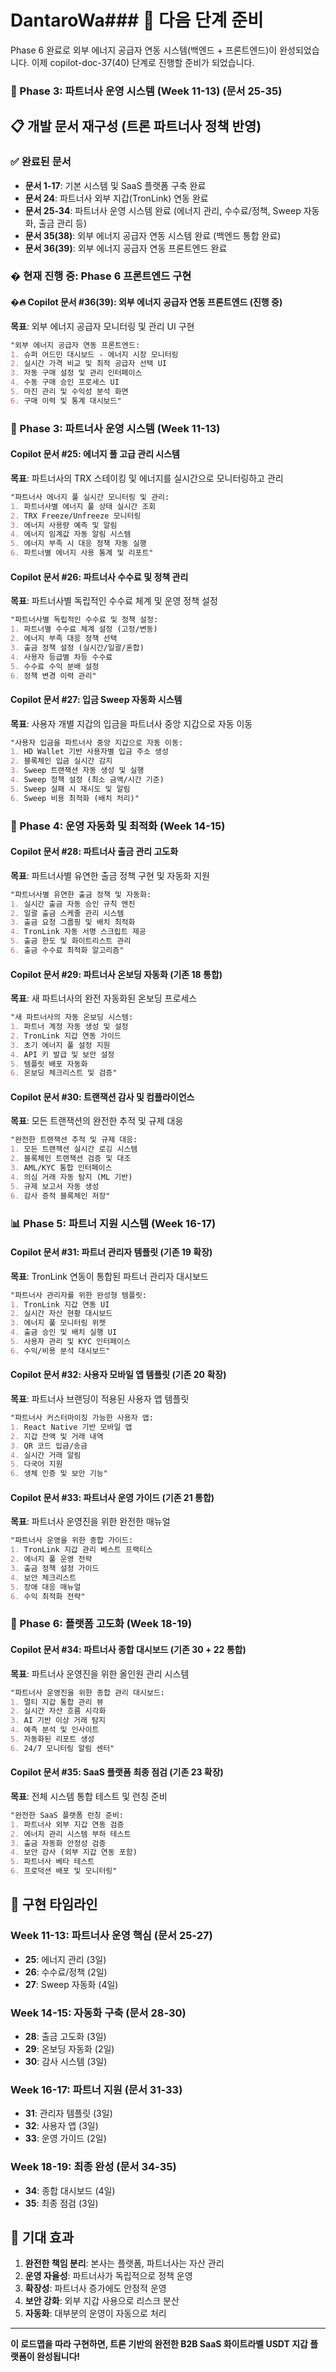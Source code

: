 # DantaroWa### 🎯 다음 단계 준비

Phase 6 완료로 외부 에너지 공급자 연동 시스템(백엔드 + 프론트엔드)이 완성되었습니다. 이제 copilot-doc-37(40) 단계로 진행할 준비가 되었습니다.

### 🔄 Phase 3: 파트너사 운영 시스템 (Week 11-13) (문서 25-35)

## 📋 개발 문서 재구성 (트론 파트너사 정책 반영)

### ✅ 완료된 문서
- **문서 1-17**: 기본 시스템 및 SaaS 플랫폼 구축 완료
- **문서 24**: 파트너사 외부 지갑(TronLink) 연동 완료
- **문서 25-34**: 파트너사 운영 시스템 완료 (에너지 관리, 수수료/정책, Sweep 자동화, 출금 관리 등)
- **문서 35(38)**: 외부 에너지 공급자 연동 시스템 완료 (백엔드 통합 완료)
- **문서 36(39)**: 외부 에너지 공급자 연동 프론트엔드 완료

### � 현재 진행 중: Phase 6 프론트엔드 구현

#### �🔥 Copilot 문서 #36(39): 외부 에너지 공급자 연동 프론트엔드 (진행 중)
**목표**: 외부 에너지 공급자 모니터링 및 관리 UI 구현
```markdown
"외부 에너지 공급자 연동 프론트엔드:
1. 슈퍼 어드민 대시보드 - 에너지 시장 모니터링
2. 실시간 가격 비교 및 최적 공급자 선택 UI
3. 자동 구매 설정 및 관리 인터페이스
4. 수동 구매 승인 프로세스 UI
5. 마진 관리 및 수익성 분석 화면
6. 구매 이력 및 통계 대시보드"
```

### 🔄 Phase 3: 파트너사 운영 시스템 (Week 11-13)

#### Copilot 문서 #25: 에너지 풀 고급 관리 시스템
**목표**: 파트너사의 TRX 스테이킹 및 에너지를 실시간으로 모니터링하고 관리
```markdown
"파트너사 에너지 풀 실시간 모니터링 및 관리:
1. 파트너사별 에너지 풀 상태 실시간 조회
2. TRX Freeze/Unfreeze 모니터링
3. 에너지 사용량 예측 및 알림
4. 에너지 임계값 자동 알림 시스템
5. 에너지 부족 시 대응 정책 자동 실행
6. 파트너별 에너지 사용 통계 및 리포트"
```

#### Copilot 문서 #26: 파트너사 수수료 및 정책 관리
**목표**: 파트너사별 독립적인 수수료 체계 및 운영 정책 설정
```markdown
"파트너사별 독립적인 수수료 및 정책 설정:
1. 파트너별 수수료 체계 설정 (고정/변동)
2. 에너지 부족 대응 정책 선택
3. 출금 정책 설정 (실시간/일괄/혼합)
4. 사용자 등급별 차등 수수료
5. 수수료 수익 분배 설정
6. 정책 변경 이력 관리"
```

#### Copilot 문서 #27: 입금 Sweep 자동화 시스템
**목표**: 사용자 개별 지갑의 입금을 파트너사 중앙 지갑으로 자동 이동
```markdown
"사용자 입금을 파트너사 중앙 지갑으로 자동 이동:
1. HD Wallet 기반 사용자별 입금 주소 생성
2. 블록체인 입금 실시간 감지
3. Sweep 트랜잭션 자동 생성 및 실행
4. Sweep 정책 설정 (최소 금액/시간 기준)
5. Sweep 실패 시 재시도 및 알림
6. Sweep 비용 최적화 (배치 처리)"
```

### 🚀 Phase 4: 운영 자동화 및 최적화 (Week 14-15)

#### Copilot 문서 #28: 파트너사 출금 관리 고도화
**목표**: 파트너사별 유연한 출금 정책 구현 및 자동화 지원
```markdown
"파트너사별 유연한 출금 정책 및 자동화:
1. 실시간 출금 자동 승인 규칙 엔진
2. 일괄 출금 스케줄 관리 시스템
3. 출금 요청 그룹핑 및 배치 최적화
4. TronLink 자동 서명 스크립트 제공
5. 출금 한도 및 화이트리스트 관리
6. 출금 수수료 최적화 알고리즘"
```

#### Copilot 문서 #29: 파트너사 온보딩 자동화 (기존 18 통합)
**목표**: 새 파트너사의 완전 자동화된 온보딩 프로세스
```markdown
"새 파트너사의 자동 온보딩 시스템:
1. 파트너 계정 자동 생성 및 설정
2. TronLink 지갑 연동 가이드
3. 초기 에너지 풀 설정 지원
4. API 키 발급 및 보안 설정
5. 템플릿 배포 자동화
6. 온보딩 체크리스트 및 검증"
```

#### Copilot 문서 #30: 트랜잭션 감사 및 컴플라이언스
**목표**: 모든 트랜잭션의 완전한 추적 및 규제 대응
```markdown
"완전한 트랜잭션 추적 및 규제 대응:
1. 모든 트랜잭션 실시간 로깅 시스템
2. 블록체인 트랜잭션 검증 및 대조
3. AML/KYC 통합 인터페이스
4. 의심 거래 자동 탐지 (ML 기반)
5. 규제 보고서 자동 생성
6. 감사 증적 블록체인 저장"
```

### 📊 Phase 5: 파트너 지원 시스템 (Week 16-17)

#### Copilot 문서 #31: 파트너 관리자 템플릿 (기존 19 확장)
**목표**: TronLink 연동이 통합된 파트너 관리자 대시보드
```markdown
"파트너사 관리자를 위한 완성형 템플릿:
1. TronLink 지갑 연동 UI
2. 실시간 자산 현황 대시보드
3. 에너지 풀 모니터링 위젯
4. 출금 승인 및 배치 실행 UI
5. 사용자 관리 및 KYC 인터페이스
6. 수익/비용 분석 대시보드"
```

#### Copilot 문서 #32: 사용자 모바일 앱 템플릿 (기존 20 확장)
**목표**: 파트너사 브랜딩이 적용된 사용자 앱 템플릿
```markdown
"파트너사 커스터마이징 가능한 사용자 앱:
1. React Native 기반 모바일 앱
2. 지갑 잔액 및 거래 내역
3. QR 코드 입금/송금
4. 실시간 거래 알림
5. 다국어 지원
6. 생체 인증 및 보안 기능"
```

#### Copilot 문서 #33: 파트너사 운영 가이드 (기존 21 통합)
**목표**: 파트너사 운영진을 위한 완전한 매뉴얼
```markdown
"파트너사 운영을 위한 종합 가이드:
1. TronLink 지갑 관리 베스트 프랙티스
2. 에너지 풀 운영 전략
3. 출금 정책 설정 가이드
4. 보안 체크리스트
5. 장애 대응 매뉴얼
6. 수익 최적화 전략"
```

### 🎯 Phase 6: 플랫폼 고도화 (Week 18-19)

#### Copilot 문서 #34: 파트너사 종합 대시보드 (기존 30 + 22 통합)
**목표**: 파트너사 운영진을 위한 올인원 관리 시스템
```markdown
"파트너사 운영진을 위한 종합 관리 대시보드:
1. 멀티 지갑 통합 관리 뷰
2. 실시간 자산 흐름 시각화
3. AI 기반 이상 거래 탐지
4. 예측 분석 및 인사이트
5. 자동화된 리포트 생성
6. 24/7 모니터링 알림 센터"
```

#### Copilot 문서 #35: SaaS 플랫폼 최종 점검 (기존 23 확장)
**목표**: 전체 시스템 통합 테스트 및 런칭 준비
```markdown
"완전한 SaaS 플랫폼 런칭 준비:
1. 파트너사 외부 지갑 연동 검증
2. 에너지 관리 시스템 부하 테스트
3. 출금 자동화 안정성 검증
4. 보안 감사 (외부 지갑 연동 포함)
5. 파트너사 베타 테스트
6. 프로덕션 배포 및 모니터링"
```

## 📅 구현 타임라인

### Week 11-13: 파트너사 운영 핵심 (문서 25-27)
- **25**: 에너지 관리 (3일)
- **26**: 수수료/정책 (2일)
- **27**: Sweep 자동화 (4일)

### Week 14-15: 자동화 구축 (문서 28-30)
- **28**: 출금 고도화 (3일)
- **29**: 온보딩 자동화 (2일)
- **30**: 감사 시스템 (3일)

### Week 16-17: 파트너 지원 (문서 31-33)
- **31**: 관리자 템플릿 (3일)
- **32**: 사용자 앱 (3일)
- **33**: 운영 가이드 (2일)

### Week 18-19: 최종 완성 (문서 34-35)
- **34**: 종합 대시보드 (4일)
- **35**: 최종 점검 (3일)

## 🎉 기대 효과

1. **완전한 책임 분리**: 본사는 플랫폼, 파트너사는 자산 관리
2. **운영 자율성**: 파트너사가 독립적으로 정책 운영
3. **확장성**: 파트너사 증가에도 안정적 운영
4. **보안 강화**: 외부 지갑 사용으로 리스크 분산
5. **자동화**: 대부분의 운영이 자동으로 처리

---

**이 로드맵을 따라 구현하면, 트론 기반의 완전한 B2B SaaS 화이트라벨 USDT 지갑 플랫폼이 완성됩니다!**